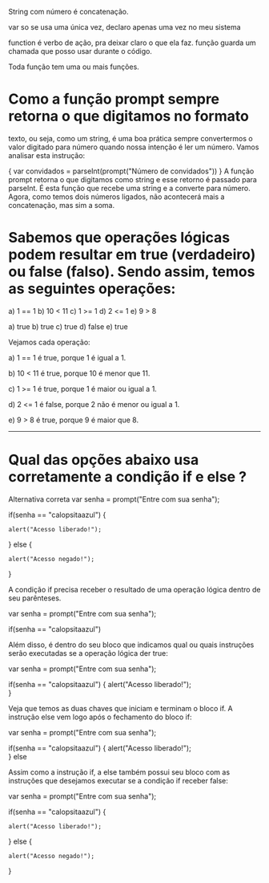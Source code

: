 String com número é concatenação.

var so se usa uma única vez, declaro apenas uma vez no meu sistema

function é verbo de ação, pra deixar claro o que ela faz.
função guarda um chamada que posso usar durante o código.

Toda função tem uma ou mais funções.



# Como a função prompt sempre retorna o que digitamos no formato 
texto, ou seja, como um string, é uma boa prática sempre convertermos o valor digitado para número quando nossa intenção é ler um número. Vamos analisar esta instrução:

{
    var convidados = parseInt(prompt("Número de convidados"))
}
A função prompt retorna o que digitamos como string e esse retorno é passado para parseInt. É esta função que recebe uma string e a converte para número. Agora, como temos dois números ligados, não acontecerá mais a concatenação, mas sim a soma.


# Sabemos que operações lógicas podem resultar em true (verdadeiro) ou false (falso). Sendo assim, temos as seguintes operações:

a) 1 == 1
b) 10 < 11
c) 1 >= 1
d) 2 <= 1
e) 9 > 8

a) true
b) true
c) true
d) false
e) true

Vejamos cada operação:

a) 1 == 1 é true, porque 1 é igual a 1.

b) 10 < 11 é true, porque 10 é menor que 11.

c) 1 >= 1 é true, porque 1 é maior ou igual a 1.

d) 2 <= 1 é false, porque 2 não é menor ou igual a 1.

e) 9 > 8 é true, porque 9 é maior que 8.

--------------------------------------------------------------------

# Qual das opções abaixo usa corretamente a condição if e else ?

Alternativa correta
var senha = prompt("Entre com sua senha");

if(senha == "calopsitaazul") {

    alert("Acesso liberado!");
} else {

    alert("Acesso negado!");
}

A condição if precisa receber o resultado de uma operação lógica dentro de seu parênteses.

var senha = prompt("Entre com sua senha");

if(senha == "calopsitaazul")

Além disso, é dentro do seu bloco que indicamos qual ou quais instruções serão executadas se a operação lógica der true:

var senha = prompt("Entre com sua senha");

if(senha == "calopsitaazul") {
    alert("Acesso liberado!");    
}

Veja que temos as duas chaves que iniciam e terminam o bloco if. A instrução else vem logo após o fechamento do bloco if:

var senha = prompt("Entre com sua senha");

if(senha == "calopsitaazul") {
    alert("Acesso liberado!");    
} else

Assim como a instrução if, a else também possui seu bloco com as instruções que desejamos executar se a condição if receber false:

var senha = prompt("Entre com sua senha");

if(senha == "calopsitaazul") {

    alert("Acesso liberado!");
} else {

    alert("Acesso negado!");
}